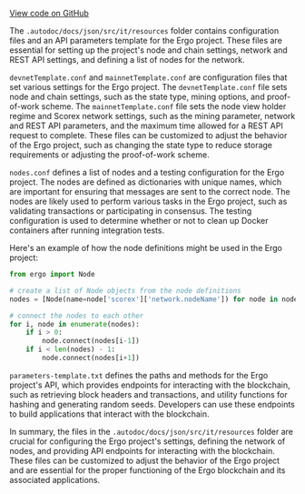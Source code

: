 [View code on GitHub](https://github.com/ergoplatform/ergo/.autodoc/docs/json/src/it/resources)

The `.autodoc/docs/json/src/it/resources` folder contains configuration files and an API parameters template for the Ergo project. These files are essential for setting up the project's node and chain settings, network and REST API settings, and defining a list of nodes for the network.

`devnetTemplate.conf` and `mainnetTemplate.conf` are configuration files that set various settings for the Ergo project. The `devnetTemplate.conf` file sets node and chain settings, such as the state type, mining options, and proof-of-work scheme. The `mainnetTemplate.conf` file sets the node view holder regime and Scorex network settings, such as the mining parameter, network and REST API parameters, and the maximum time allowed for a REST API request to complete. These files can be customized to adjust the behavior of the Ergo project, such as changing the state type to reduce storage requirements or adjusting the proof-of-work scheme.

`nodes.conf` defines a list of nodes and a testing configuration for the Ergo project. The nodes are defined as dictionaries with unique names, which are important for ensuring that messages are sent to the correct node. The nodes are likely used to perform various tasks in the Ergo project, such as validating transactions or participating in consensus. The testing configuration is used to determine whether or not to clean up Docker containers after running integration tests.

Here's an example of how the node definitions might be used in the Ergo project:

```python
from ergo import Node

# create a list of Node objects from the node definitions
nodes = [Node(name=node['scorex']['network.nodeName']) for node in nodes]

# connect the nodes to each other
for i, node in enumerate(nodes):
    if i > 0:
        node.connect(nodes[i-1])
    if i < len(nodes) - 1:
        node.connect(nodes[i+1])
```

`parameters-template.txt` defines the paths and methods for the Ergo project's API, which provides endpoints for interacting with the blockchain, such as retrieving block headers and transactions, and utility functions for hashing and generating random seeds. Developers can use these endpoints to build applications that interact with the blockchain.

In summary, the files in the `.autodoc/docs/json/src/it/resources` folder are crucial for configuring the Ergo project's settings, defining the network of nodes, and providing API endpoints for interacting with the blockchain. These files can be customized to adjust the behavior of the Ergo project and are essential for the proper functioning of the Ergo blockchain and its associated applications.
